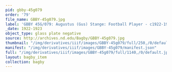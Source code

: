 ```yaml
---
pid: gbby-45g079
order: '79'
file_name: GBBY-45g079.jpg
label: 'GBBY 45G/079: Augustus (Gus) Stange: Football Player - c1922-1923'
_date: 1922-1923
object_type: glass plate negative
source: http://archives.nd.edu/Bagby/GBBY-45g079.jpg
thumbnail: "/img/derivatives/iiif/images/GBBY-45g079/full/250,/0/default.jpg"
manifest: "/img/derivatives/iiif/images/GBBY-45g079/manifest.json"
full: "/img/derivatives/iiif/images/GBBY-45g079/full/1140,/0/default.jpg"
layout: bagby_item
collection: bagby
---
```

